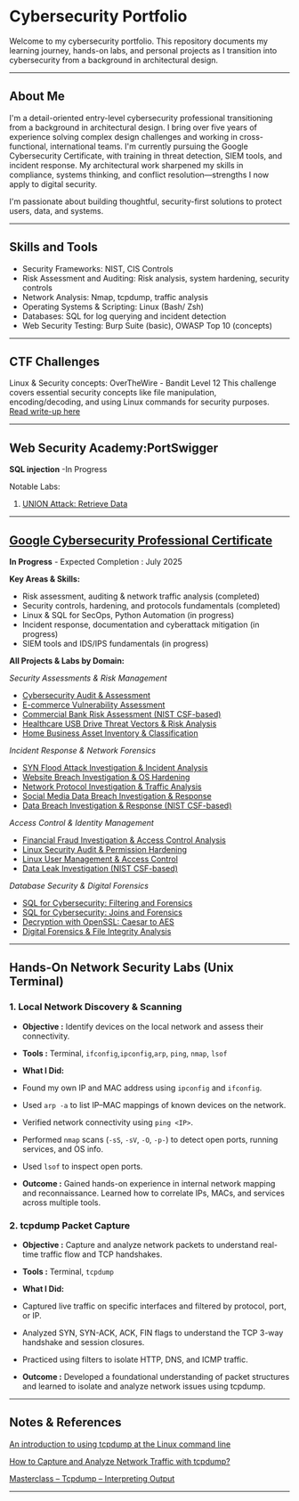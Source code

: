 # Cybersecurity Portfolio

Welcome to my cybersecurity portfolio. This repository documents my learning journey, hands-on labs, and personal projects as I transition into cybersecurity from a background in architectural design.

---

## About Me

I'm a detail-oriented entry-level cybersecurity professional transitioning from a background in architectural design. I bring over five years of experience solving complex design challenges and working in cross-functional, international teams. I'm currently pursuing the Google Cybersecurity Certificate, with training in threat detection, SIEM tools, and incident response. My architectural work sharpened my skills in compliance, systems thinking, and conflict resolution—strengths I now apply to digital security.

I'm passionate about building thoughtful, security-first solutions to protect users, data, and systems.

---

## Skills and Tools
- Security Frameworks: NIST, CIS Controls  
- Risk Assessment and Auditing: Risk analysis, system hardening, security controls
- Network Analysis: Nmap, tcpdump, traffic analysis  
- Operating Systems & Scripting: Linux (Bash/ Zsh)
- Databases: SQL for log querying and incident detection
- Web Security Testing: Burp Suite (basic), OWASP Top 10 (concepts)

---

## CTF Challenges
Linux & Security concepts: OverTheWire - Bandit Level 12 
This challenge covers essential security concepts like file manipulation, encoding/decoding, and using Linux commands for security purposes.  
[Read write-up here](/ctf-overthewire-bandit.md)

---

## Web Security Academy:PortSwigger
**SQL injection** -In Progress

Notable Labs:
1. [UNION Attack: Retrieve Data](/PortSwigger-web-security-academy/SQL-injection/05-sqli-union-attack.md)

---

## [Google Cybersecurity Professional Certificate](https://www.coursera.org/professional-certificates/google-cybersecurity)
**In Progress** - Expected Completion : July 2025

**Key Areas & Skills:**
- Risk assessment, auditing & network traffic analysis  (completed)  
- Security controls, hardening, and protocols fundamentals (completed)  
- Linux & SQL for SecOps, Python Automation (in progress)  
- Incident response, documentation and cyberattack mitigation (in progress) 
- SIEM tools and IDS/IPS fundamentals (in progress) 

**All Projects & Labs by Domain:**

*Security Assessments & Risk Management*
- [Cybersecurity Audit & Assessment](/Projects-Google-cybersecurity-professional-certificate/01-cybersecurity-audit.md)
- [E-commerce Vulnerability Assessment](/Projects-Google-cybersecurity-professional-certificate/17-vulnerability-assessement.md)
- [Commercial Bank Risk Assessment (NIST CSF-based)](/Projects-Google-cybersecurity-professional-certificate/12-nist-csf-risk-assessment.md)
- [Healthcare USB Drive Threat Vectors & Risk Analysis](/Projects-Google-cybersecurity-professional-certificate/18-usb-threat-vectors-risk-analysis.md)
- [Home Business Asset Inventory & Classification](/Projects-Google-cybersecurity-professional-certificate/11-asset-management.md)

*Incident Response & Network Forensics*
- [SYN Flood Attack Investigation & Incident Analysis](/Projects-Google-cybersecurity-professional-certificate/03-syn-flood-incident-report.md)
- [Website Breach Investigation & OS Hardening](/Projects-Google-cybersecurity-professional-certificate/04-os-hardening-brute-force.md)
- [Network Protocol Investigation & Traffic Analysis](/Projects-Google-cybersecurity-professional-certificate/02-dns-icmp-traffic-analysis.md)
- [Social Media Data Breach Investigation & Response](/Projects-Google-cybersecurity-professional-certificate/05-incident-response-network-hardening.md)
- [Data Breach Investigation & Response (NIST CSF-based)](/Projects-Google-cybersecurity-professional-certificate/06-nist-csf-incident-report.md)

*Access Control & Identity Management*
- [Financial Fraud Investigation & Access Control Analysis](/Projects-Google-cybersecurity-professional-certificate/16-AAA-small-business.md)
- [Linux Security Audit & Permission Hardening](/Projects-Google-cybersecurity-professional-certificate/07-linux-authorization-permission-hardening.md)
- [Linux User Management & Access Control](/Projects-Google-cybersecurity-professional-certificate/08-linux-user-management-access-control.md)
- [Data Leak Investigation (NIST CSF-based)](/Projects-Google-cybersecurity-professional-certificate/13-nist-csf-data-handling.md)

*Database Security & Digital Forensics*
- [SQL for Cybersecurity: Filtering and Forensics](/Projects-Google-cybersecurity-professional-certificate/09-sql-filtering.md)
- [SQL for Cybersecurity: Joins and Forensics](/Projects-Google-cybersecurity-professional-certificate/10-sql-joins.md)
- [Decryption with OpenSSL: Caesar to AES](/Projects-Google-cybersecurity-professional-certificate/14-decryption-cipher.md)
- [Digital Forensics & File Integrity Analysis](/Projects-Google-cybersecurity-professional-certificate/15-hash-detect-tampering.md)

---

## Hands-On Network Security Labs (Unix Terminal)

### 1. Local Network Discovery & Scanning

- __Objective :__ Identify devices on the local network and assess their connectivity.

- __Tools :__ Terminal, `ifconfig`,`ipconfig`,`arp`, `ping`, `nmap`, `lsof`

- __What I Did:__
* Found my own IP and MAC address using `ipconfig` and `ifconfig`.

* Used `arp -a` to list IP–MAC mappings of known devices on the network.

* Verified network connectivity using `ping <IP>`.

* Performed `nmap` scans (`-sS`, `-sV`, `-O`, `-p-`) to detect open ports, running services, and OS info.

* Used `lsof` to inspect open ports.

- __Outcome :__ Gained hands-on experience in internal network mapping and reconnaissance. Learned how to correlate IPs, MACs, and services across multiple tools.

### 2. tcpdump Packet Capture

- __Objective :__ Capture and analyze network packets to understand real-time traffic flow and TCP handshakes.

- __Tools :__ Terminal, `tcpdump`

- __What I Did:__

* Captured live traffic on specific interfaces and filtered by protocol, port, or IP.

* Analyzed SYN, SYN-ACK, ACK, FIN flags to understand the TCP 3-way handshake and session closures.

* Practiced using filters to isolate HTTP, DNS, and ICMP traffic.

- __Outcome :__ Developed a foundational understanding of packet structures and learned to isolate and analyze network issues using tcpdump.

---

## Notes & References
[An introduction to using tcpdump at the Linux command line](https://opensource.com/article/18/10/introduction-tcpdump)

[How to Capture and Analyze Network Traffic with tcpdump?](https://geekflare.com/cloud/tcpdump-examples/)

[Masterclass – Tcpdump – Interpreting Output](https://packetpushers.net/blog/masterclass-tcpdump-interpreting-output/)

---